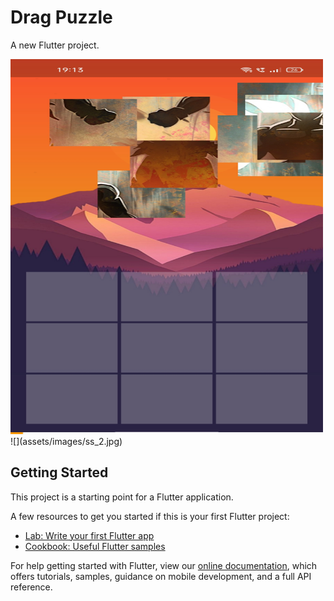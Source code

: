 # Drag Puzzle

A new Flutter project.

<img src="assets/images/ss_1.jpg" alt="Girl in a jacket" width="500" height="600">
<!-- ![](assets/images/ss_1.jpg alt="" width="500" height="600") -->
![](assets/images/ss_2.jpg)

## Getting Started

This project is a starting point for a Flutter application.

A few resources to get you started if this is your first Flutter project:

- [Lab: Write your first Flutter app](https://flutter.dev/docs/get-started/codelab)
- [Cookbook: Useful Flutter samples](https://flutter.dev/docs/cookbook)

For help getting started with Flutter, view our
[online documentation](https://flutter.dev/docs), which offers tutorials,
samples, guidance on mobile development, and a full API reference.
